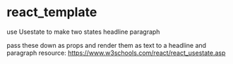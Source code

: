 # react_template

use Usestate to make two states 
headline 
paragraph 

pass these down as props and render them as text to a headline and paragraph
resource: https://www.w3schools.com/react/react_usestate.asp
